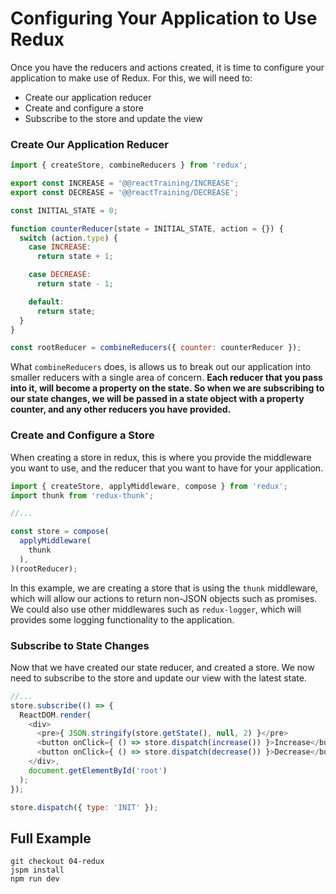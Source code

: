 # Configuring Your Application to Use Redux

Once you have the reducers and actions created, it is time to configure your application to make use of Redux. For this, we will need to:

* Create our application reducer
* Create and configure a store
* Subscribe to the store and update the view


### Create Our Application Reducer

```javascript
import { createStore, combineReducers } from 'redux';

export const INCREASE = '@@reactTraining/INCREASE';
export const DECREASE = '@@reactTraining/DECREASE';

const INITIAL_STATE = 0;

function counterReducer(state = INITIAL_STATE, action = {}) {
  switch (action.type) {
    case INCREASE:
      return state + 1;

    case DECREASE:
      return state - 1;

    default:
      return state;
  }
}

const rootReducer = combineReducers({ counter: counterReducer });
```

What `combineReducers` does, is allows us to break out our application into smaller reducers with a single area of concern. **Each reducer that you pass into it, will become a property on the state. So when we are subscribing to our state changes, we will be passed in a state object with a property counter, and any other reducers you have provided.**


### Create and Configure a Store

When creating a store in redux, this is where you provide the middleware you want to use, and the reducer that you want to have for your application.

```javascript
import { createStore, applyMiddleware, compose } from 'redux';
import thunk from 'redux-thunk';

//...

const store = compose(
  applyMiddleware(
    thunk
  ),
)(rootReducer);
```

In this example, we are creating a store that is using the `thunk` middleware, which will allow our actions to return non-JSON objects such as promises. We could also use other middlewares such as `redux-logger`, which will provides some logging functionality to the application.


### Subscribe to State Changes

Now that we have created our state reducer, and created a store. We now need to subscribe to the store and update our view with the latest state.

```javascript
//...
store.subscribe(() => {
  ReactDOM.render(
    <div>
      <pre>{ JSON.stringify(store.getState(), null, 2) }</pre>
      <button onClick={ () => store.dispatch(increase()) }>Increase</button>
      <button onClick={ () => store.dispatch(decrease()) }>Decrease</button>
    </div>,
    document.getElementById('root')
  );
});

store.dispatch({ type: 'INIT' });
```


## Full Example

```
git checkout 04-redux
jspm install
npm run dev
```
